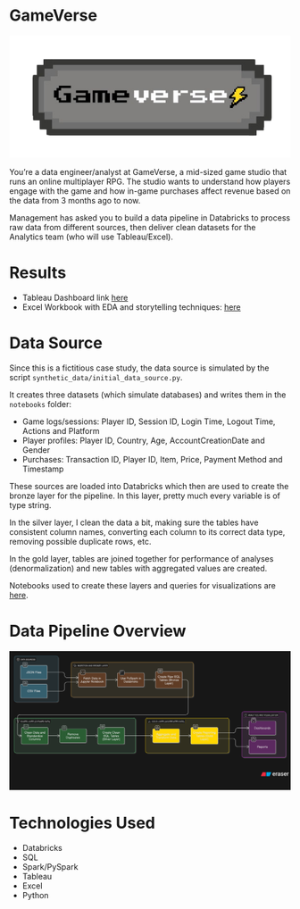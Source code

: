 # GameVerse

![GameVerse Logo](imgs/gameverse_logo.png)

You’re a data engineer/analyst at GameVerse, a mid-sized game studio that runs an online multiplayer RPG. The studio wants to understand how players engage with the game and how in-game purchases affect revenue based on the data from 3 months ago to now.

Management has asked you to build a data pipeline in Databricks to process raw data from different sources, then deliver clean datasets for the Analytics team (who will use Tableau/Excel).

# Results

- Tableau Dashboard link [here](https://public.tableau.com/app/profile/henrique.felizardo/vizzes)
- Excel Workbook with EDA and storytelling techniques: [here](https://github.com/Henrique-Shiguemoto/GameVerse-Analysis/blob/main/gameverse_eda.xlsx)

# Data Source

Since this is a fictitious case study, the data source is simulated by the script <code>synthetic_data/initial_data_source.py</code>.

It creates three datasets (which simulate databases) and writes them in the <code>notebooks</code> folder:
- Game logs/sessions: Player ID, Session ID, Login Time, Logout Time, Actions and Platform
- Player profiles: Player ID, Country, Age, AccountCreationDate and Gender
- Purchases: Transaction ID, Player ID, Item, Price, Payment Method and Timestamp

These sources are loaded into Databricks which then are used to create the bronze layer for the pipeline. In this layer, pretty much every variable is of type string.

In the silver layer, I clean the data a bit, making sure the tables have consistent column names, converting each column to its correct data type, removing possible duplicate rows, etc.

In the gold layer, tables are joined together for performance of analyses (denormalization) and new tables with aggregated values are created.

Notebooks used to create these layers and queries for visualizations are [here](https://github.com/Henrique-Shiguemoto/GameVerse-Analysis/tree/main/notebooks).

# Data Pipeline Overview

![ETLOverview](imgs/etlOverview.png)

# Technologies Used

- Databricks
- SQL
- Spark/PySpark
- Tableau
- Excel
- Python

